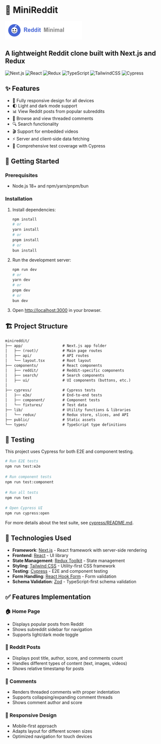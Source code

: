 # 🚀 MiniReddit

![MiniReddit Logo](public/assets/images/mini-reddit.png)

## A lightweight Reddit clone built with Next.js and Redux

![Next.js](https://img.shields.io/badge/Next.js-15.2.3-black?style=flat&logo=next.js&logoColor=white)
![React](https://img.shields.io/badge/React-19.0.0-blue?style=flat&logo=react&logoColor=white)
![Redux](https://img.shields.io/badge/Redux-9.2.0-purple?style=flat&logo=redux&logoColor=white)
![TypeScript](https://img.shields.io/badge/TypeScript-5.0-blue?style=flat&logo=typescript&logoColor=white)
![TailwindCSS](https://img.shields.io/badge/Tailwind-4.0-cyan?style=flat&logo=tailwindcss&logoColor=white)
![Cypress](https://img.shields.io/badge/Cypress-14.2.1-green?style=flat&logo=cypress&logoColor=white)

## ✨ Features

- 📱 Fully responsive design for all devices
- 🌓 Light and dark mode support
- 📊 View Reddit posts from popular subreddits
- 💬 Browse and view threaded comments
- 🔍 Search functionality
- 🎬 Support for embedded videos
- ⚡ Server and client-side data fetching
- 🧪 Comprehensive test coverage with Cypress

## 🚀 Getting Started

### Prerequisites

- Node.js 18+ and npm/yarn/pnpm/bun

### Installation

1. Install dependencies:

   ```bash
   npm install
   # or
   yarn install
   # or
   pnpm install
   # or
   bun install
   ```

2. Run the development server:

   ```bash
   npm run dev
   # or
   yarn dev
   # or
   pnpm dev
   # or
   bun dev
   ```

3. Open [http://localhost:3000](http://localhost:3000) in your browser.

## 🏗️ Project Structure

```
minireddit/
├── app/                  # Next.js app folder
│   ├── (root)/           # Main page routes
│   ├── api/              # API routes
│   └── layout.tsx        # Root layout
├── components/           # React components
│   ├── reddit/           # Reddit-specific components
│   ├── search/           # Search components
│   ├── ui/               # UI components (buttons, etc.)
│
├── cypress/              # Cypress tests
│   ├── e2e/              # End-to-end tests
│   ├── component/        # Component tests
│   └── fixtures/         # Test data
├── lib/                  # Utility functions & libraries
│   └── redux/            # Redux store, slices, and API
├── public/               # Static assets
└── types/                # TypeScript type definitions
```

## 🧪 Testing

This project uses Cypress for both E2E and component testing.

```bash
# Run E2E tests
npm run test:e2e

# Run component tests
npm run test:component

# Run all tests
npm run test

# Open Cypress UI
npm run cypress:open
```

For more details about the test suite, see [cypress/README.md](cypress/README.md).

## 🔧 Technologies Used

- **Framework**: [Next.js](https://nextjs.org/) - React framework with server-side rendering
- **Frontend**: [React](https://reactjs.org/) - UI library
- **State Management**: [Redux Toolkit](https://redux-toolkit.js.org/) - State management
- **Styling**: [Tailwind CSS](https://tailwindcss.com/) - Utility-first CSS framework
- **Testing**: [Cypress](https://www.cypress.io/) - E2E and component testing
- **Form Handling**: [React Hook Form](https://react-hook-form.com/) - Form validation
- **Schema Validation**: [Zod](https://zod.dev/) - TypeScript-first schema validation

## ✅ Features Implementation

### 🏠 Home Page

- Displays popular posts from Reddit
- Shows subreddit sidebar for navigation
- Supports light/dark mode toggle

### 📰 Reddit Posts

- Displays post title, author, score, and comments count
- Handles different types of content (text, images, videos)
- Shows relative timestamp for posts

### 💬 Comments

- Renders threaded comments with proper indentation
- Supports collapsing/expanding comment threads
- Shows comment author and score

### 📱 Responsive Design

- Mobile-first approach
- Adapts layout for different screen sizes
- Optimized navigation for touch devices
